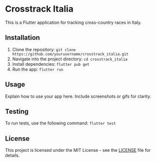 # Crosstrack Italia

This is a Flutter application for tracking cross-country races in Italy.

## Installation

1. Clone the repository: `git clone https://github.com/yourusername/crosstrack_italia.git`
2. Navigate into the project directory: `cd crosstrack_italia`
3. Install dependencies: `flutter pub get`
4. Run the app: `flutter run`

## Usage

Explain how to use your app here. Include screenshots or gifs for clarity.

## Testing

To run tests, use the following command: `flutter test`

## License

This project is licensed under the MIT License - see the [LICENSE](LICENSE) file for details.